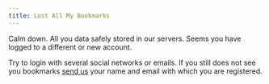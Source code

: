 ```yaml
---
title: Lost All My Bookmarks
---
```

Calm down. All you data safely stored in our servers. Seems you have logged to a different or new account.

Try to login with several social networks or emails.
If you still does not see you bookmarks [send us](mailto:info@raindrop.io) your name and email with which you are registered.